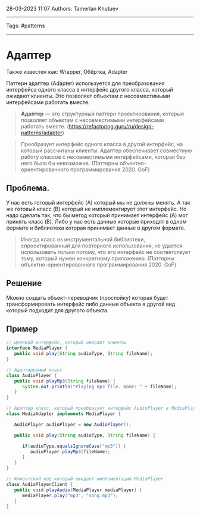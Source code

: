 28-03-2023
11:07
Authors: Tamerlan Khutuev
***
Tags: #patterns 
***
# Адаптер
Также известен как: Wrapper, Обёртка, Adapter

Паттерн адаптер (Adapter) используется для преобразования интерфейса одного класса в интерфейс другого класса, который ожидают клиенты. Это позволяет объектам с несовместимыми интерфейсами работать вместе.

>**Адаптер** — это структурный паттерн проектирования, который позволяет объектам с несовместимыми интерфейсами работать вместе.
>(https://refactoring.guru/ru/design-patterns/adapter)

> Преобразует интерфейс одного класса в другой интерфейс, на который рассчитаны клиенты. Адаптер обеспечивает совместную работу классов с несовместимыми интерфейсами, которая без него была бы невозможна.
> (Паттерны объектно-ориентированного программирования 2020. GoF)


## Проблема.
У нас есть готовый интерфейс (A) который мы не должны менять. А так же готовый класс (B) который не имплементирует этот интерфейс. Но надо сделать так, что бы метод который принимает интерфейс (A) мог принять класс (B). 
Либо у нас есть данные которые приходят в одном формате и библиотека которая принимает данные в другом формате. 

>Иногда класс из инструментальной библиотеки, спроектированный для повторного использования, не удается использовать только потому, что его интерфейс не соответствует тому, который нужен конкретному приложению.
>(Паттерны объектно-ориентированного программирования 2020. GoF)

## Решение
Можно создать объект-переводчик (прослойку) которая будет трансформировать интерфейс либо данные объекта в другой вид который подходит для другого объекта. 

## Пример
```java
// Целевой интерфейс, который ожидают клиенты
interface MediaPlayer {
   public void play(String audioType, String fileName);
}

// Адаптируемый класс
class AudioPlayer {
   public void playMp3(String fileName) {
      System.out.println("Playing mp3 file. Name: " + fileName);
   }
}

// Адаптер класс, который преобразует интерфейс AudioPlayer в MediaPlayer
class MediaAdapter implements MediaPlayer {

   AudioPlayer audioPlayer = new AudioPlayer();

   public void play(String audioType, String fileName) {

      if(audioType.equalsIgnoreCase("mp3")) {
         audioPlayer.playMp3(fileName);
      }
   }
}

// Клиентский код который ожидает имплементацию MediaPlayer
class AudioPlayerClient {
   public void playAudio(MediaPlayer mediaPlayer) {
      mediaPlayer.play("mp3", "song.mp3");
   }
}
```